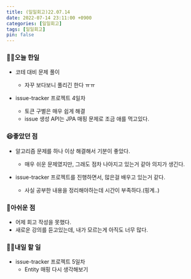 ```yaml
---
title: (일일회고)22.07.14
date: 2022-07-14 23:11:00 +0900
categories: [일일회고]
tags: [일일회고]
pin: false
---
```


### 👨‍💻오늘 한일

- 코테 대비 문제 풀이
	- 자꾸 보다보니 풀리긴 한다 ㅠㅠ

- issue-tracker 프로젝트 4일차
	- 토큰 구별은 매우 쉽게 해결
	- issue 생성 API는 JPA 매핑 문제로 조금 애를 먹고있다.

### 😆좋았던 점

- 알고리즘 문제를 하나 이상 해결해서 기분이 좋았다.
	- 매우 쉬운 문제였지만, 그래도 점차 나아지고 있는거 같아 의지가 생긴다.

- issue-tracker 프로젝트를 진행하면서, 많은걸 배우고 있는거 같다.
	- 사실 공부한 내용을 정리해야하는데 시간이 부족하다.(핑계..)


### 🥺아쉬운 점

- 어제 회고 작성을 못했다.
- 새로운 강의를 듣고있는데, 내가 모르는게 아직도 너무 많다.

### 👨‍💻내일 할 일

- issue-tracker 프로젝트 5일차
	- Entity 매핑 다시 생각해보기


